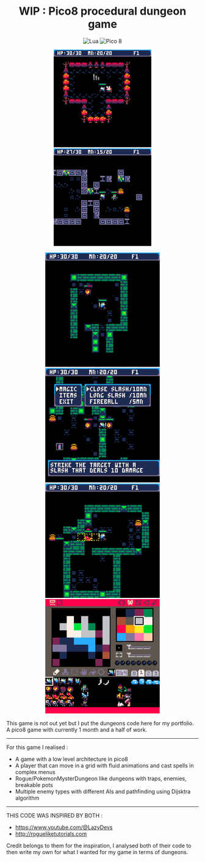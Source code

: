 <h1 align="center"> WIP : Pico8 procedural dungeon game </h1>

<p align="center">
<img alt="Lua" src="https://img.shields.io/badge/Made%20in%20lua-3d41c9?style=flat-square&logo=lua">
<img alt="Pico 8" src="https://img.shields.io/badge/Made%20in%20pico8-ad2289?style=flat-square&link=https%3A%2F%2Flexaloffle.itch.io%2Fpico-8">
</p>

<p align="center">
  <img src="screenshots/gif1.gif" alt="Pico8 gif"/>
  <img src="screenshots/gif2.gif" alt="Pico8 gif"/>
</p>

<p align="center">
  <img src="screenshots/djn_copy_1.png" width="300" title="">
  <img src="screenshots/djn_copy_2.png" width="300" title="">
  <img src="screenshots/djn_copy_3.png" width="300" title="">
  <img src="screenshots/djn_copy_4.png" width="300" title="">
</p>

<p>
This game is not out yet but I put the dungeons code here for my portfolio.
A pico8 game with currently 1 month and a half of work.
  
- - - - - - - - - - - - - - - - - - - - - - - - - - - - - - - -
For this game I realised : 
- A game with a low level architecture in pico8
- A player that can move in a grid with fluid animations and cast spells in complex menus
- Rogue/PokemonMysterDungeon like dungeons with traps, enemies, breakable pots
- Multiple enemy types with different AIs and pathfinding using Dijsktra algorithm
  
- - - - - - - - - - - - - - - - - - - - - - - - - - - - - - - -
THIS CODE WAS INSPIRED BY BOTH :
- https://www.youtube.com/@LazyDevs
- http://rogueliketutorials.com
  
Credit belongs to them for the inspiration, I analysed both of their code
to then write my own for what I wanted for my game in terms of dungeons.
</p>
